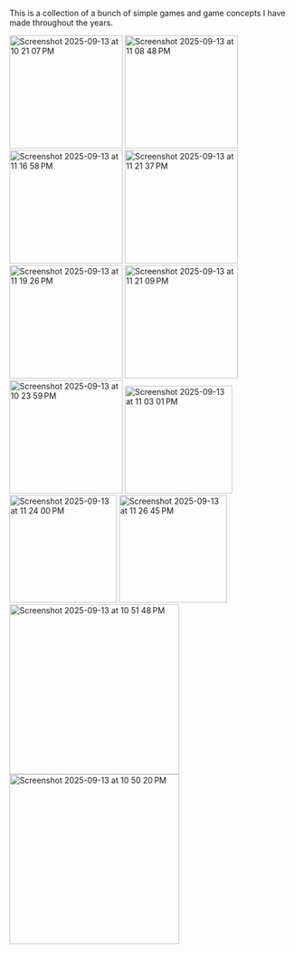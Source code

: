 This is a collection of a bunch of simple games and game concepts I have made throughout the years.

<img height="200" alt="Screenshot 2025-09-13 at 10 21 07 PM" src="https://github.com/user-attachments/assets/ff28ffd6-fcca-43ce-a310-72172c82a762" />
<img height="200" alt="Screenshot 2025-09-13 at 11 08 48 PM" src="https://github.com/user-attachments/assets/6b783277-2e42-42ed-a063-4b0c83238a1d" />
<img height="200" alt="Screenshot 2025-09-13 at 11 16 58 PM" src="https://github.com/user-attachments/assets/235133e7-eebf-4ac3-a494-b1d19471d60b" />
<img height="200" alt="Screenshot 2025-09-13 at 11 21 37 PM" src="https://github.com/user-attachments/assets/adca501f-795a-4500-9c7e-6a59c64c1598" />
<img height="200" alt="Screenshot 2025-09-13 at 11 19 26 PM" src="https://github.com/user-attachments/assets/8c30770c-91ea-4f76-af9b-040acc772e9e" />
<img height="200" alt="Screenshot 2025-09-13 at 11 21 09 PM" src="https://github.com/user-attachments/assets/779753c2-79ef-447a-a9dc-a5781e21de56" />
<img height="200" alt="Screenshot 2025-09-13 at 10 23 59 PM" src="https://github.com/user-attachments/assets/555ec64e-d060-4910-bda5-a622a7a99899" />
<img height="190" alt="Screenshot 2025-09-13 at 11 03 01 PM" src="https://github.com/user-attachments/assets/2b2f83e2-f313-45fb-aeb0-0202f4e90264" />
<img height="190" alt="Screenshot 2025-09-13 at 11 24 00 PM" src="https://github.com/user-attachments/assets/011f923b-3d66-4f9d-970b-8063a3cd1618" />
<img height="190" alt="Screenshot 2025-09-13 at 11 26 45 PM" src="https://github.com/user-attachments/assets/5145e128-abdb-4f02-b887-39c8d7906466" />
<img height="300" alt="Screenshot 2025-09-13 at 10 51 48 PM" src="https://github.com/user-attachments/assets/76967e69-2a2b-4471-ab16-e3934ca896d4" />
<img height="300" alt="Screenshot 2025-09-13 at 10 50 20 PM" src="https://github.com/user-attachments/assets/6a182201-e0f7-48f6-8504-da9b3f06bc19" />
